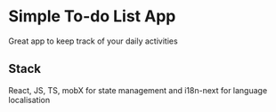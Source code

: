 # Simple To-do List App
Great app to keep track of your daily activities
## Stack
React, JS, TS, mobX for state management and i18n-next for language localisation
